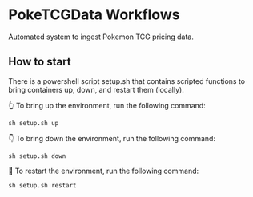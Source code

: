 # PokeTCGData Workflows
Automated system to ingest Pokemon TCG pricing data.

## How to start
There is a powershell script setup.sh that contains scripted functions to bring containers up, down, and restart them (locally).

👆 To bring up the environment, run the following command:
```
sh setup.sh up
```

👇 To bring down the environment, run the following command:
```
sh setup.sh down
```

🔄 To restart the environment, run the following command:
```
sh setup.sh restart
```